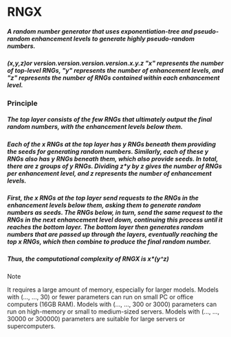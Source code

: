 # RNGX
##### A random number generator that uses exponentiation-tree and pseudo-random enhancement levels to generate highly pseudo-random numbers.
##### (x,y,z)or version.version.version.version.x.y.z "x" represents the number of top-level RNGs, "y" represents the number of enhancement levels, and "z" represents the number of RNGs contained within each enhancement level.
### Principle
##### The top layer consists of the few RNGs that ultimately output the final random numbers, with the enhancement levels below them.
##### Each of the x RNGs at the top layer has y RNGs beneath them providing the seeds for generating random numbers. Similarly, each of these y RNGs also has y RNGs beneath them, which also provide seeds. In total, there are z groups of y RNGs. Dividing z*y by z gives the number of RNGs per enhancement level, and z represents the number of enhancement levels.
##### First, the x RNGs at the top layer send requests to the RNGs in the enhancement levels below them, asking them to generate random numbers as seeds. The RNGs below, in turn, send the same request to the RNGs in the next enhancement level down, continuing this process until it reaches the bottom layer. The bottom layer then generates random numbers that are passed up through the layers, eventually reaching the top x RNGs, which then combine to produce the final random number.
##### Thus, the computational complexity of RNGX is x*(y^z)
> [!Note]
> It requires a large amount of memory, especially for larger models. Models with (..., ..., 30) or fewer parameters can run on small PC or office computers (16GB RAM). Models with (..., ..., 300 or 3000) parameters can run on high-memory  or small to medium-sized servers. Models with (..., ..., 30000 or 300000) parameters are suitable for large servers or supercomputers.
